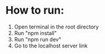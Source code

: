 # How to run:
1. Open terminal in the root directory
2. Run "npm install"
3. Run "npm run dev"
4. Go to the localhost server link
